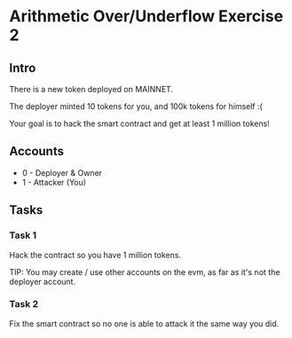# Arithmetic Over/Underflow Exercise 2

## Intro
There is a new token deployed on MAINNET.

The deployer minted 10 tokens for you, and 100k tokens for himself :(

Your goal is to hack the smart contract and get at least 1 million tokens!

## Accounts
* 0 - Deployer & Owner
* 1 - Attacker (You)

## Tasks

### Task 1
Hack the contract so you have 1 million tokens.

TIP: You may create / use other accounts on the evm, as far as it's not the deployer account.

### Task 2
Fix the smart contract so no one is able to attack it the same way you did.
